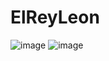 # ElReyLeon

![image](https://user-images.githubusercontent.com/48706135/168554490-bb1c4f06-1b64-4c80-b96b-b65f6ea2822f.png)
![image](https://user-images.githubusercontent.com/48706135/168554531-98ccd750-e770-438d-914a-c470d649e0af.png)
